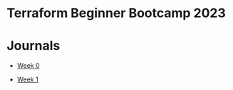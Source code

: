 # Terraform Beginner Bootcamp 2023

# Journals

- [Week 0](/docs/week-0.md)

- [Week 1](/docs/week-1.md)